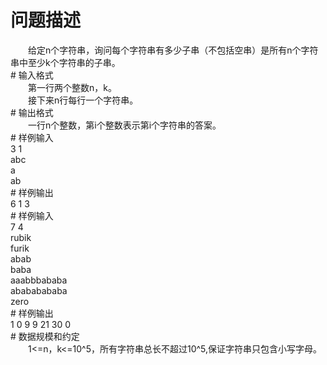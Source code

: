 <div id="pcont1" style="margin-top:20px; display:block;">

# 问题描述

<div class="pdcont">　　给定n个字符串，询问每个字符串有多少子串（不包括空串）是所有n个字符串中至少k个字符串的子串。</div>
# 输入格式

<div class="pdcont">　　第一行两个整数n，k。<br/>
　　接下来n行每行一个字符串。</div>
# 输出格式

<div class="pdcont">　　一行n个整数，第i个整数表示第i个字符串的答案。</div>
# 样例输入

<div class="pddata">3 1<br/>
abc<br/>
a<br/>
ab</div>
# 样例输出

<div class="pddata">6 1 3</div>
# 样例输入

<div class="pddata">7 4<br/>
rubik<br/>
furik<br/>
abab<br/>
baba<br/>
aaabbbababa<br/>
abababababa<br/>
zero</div>
# 样例输出

<div class="pddata">1 0 9 9 21 30 0</div>
# 数据规模和约定

<div class="pdcont">　　1&lt;=n，k&lt;=10^5，所有字符串总长不超过10^5,保证字符串只包含小写字母。</div>

</div>